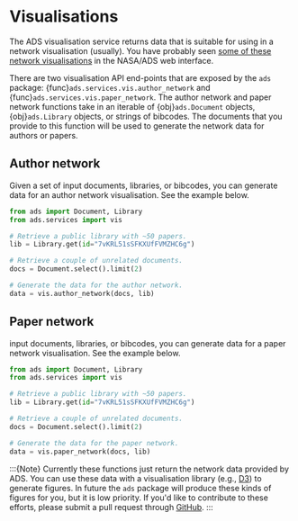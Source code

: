 # Visualisations

The ADS visualisation service returns data that is suitable for using in a network visualisation (usually). You have probably seen [some of these network visualisations](https://ui.adsabs.harvard.edu/help/actions/visualize) in the NASA/ADS web interface. 

There are two visualisation API end-points that are exposed by the `ads` package: {func}`ads.services.vis.author_network` and {func}`ads.services.vis.paper_network`. The author network and paper network functions take in an iterable of {obj}`ads.Document` objects, {obj}`ads.Library` objects, or strings of bibcodes. The documents that you provide to this function will be used to generate the network data for authors or papers. 

## Author network

Given a set of input documents, libraries, or bibcodes, you can generate data for an author network visualisation. See the example below.

```python
from ads import Document, Library
from ads.services import vis

# Retrieve a public library with ~50 papers.
lib = Library.get(id="7vKRL51sSFKXUfFVMZHC6g")

# Retrieve a couple of unrelated documents.
docs = Document.select().limit(2)

# Generate the data for the author network.
data = vis.author_network(docs, lib)
```

## Paper network

input documents, libraries, or bibcodes, you can generate data for a paper network visualisation. See the example below.

```python
from ads import Document, Library
from ads.services import vis

# Retrieve a public library with ~50 papers.
lib = Library.get(id="7vKRL51sSFKXUfFVMZHC6g")

# Retrieve a couple of unrelated documents.
docs = Document.select().limit(2)

# Generate the data for the paper network.
data = vis.paper_network(docs, lib)
```


:::{Note}
Currently these functions just return the network data provided by ADS. You can use these data with a visualisation library (e.g., [D3](https://d3js.org/)) to generate figures. In future the `ads` package will produce these kinds of figures for you, but it is low priority. If you'd like to contribute to these efforts, please submit a pull request through [GitHub](https://github.com/andycasey/ads).
:::
